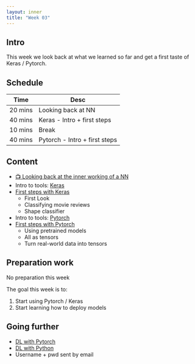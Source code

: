 ```yaml
---
layout: inner
title: "Week 03"
---
```



## Intro

This week we look back at what we learned so far and get a first taste of Keras / Pytorch.

## Schedule

|Time         |Desc                                      |
|---          |---                                       |
|20 mins      | Looking back at NN                       |
|40 mins      | Keras - Intro + first steps              |
|10 mins      | Break                                    |
|40 mins      | Pytorch - Intro + first steps            |


## Content

* [:tv: Looking back at the inner working of a NN](https://digitalideation.github.io/compp_f2301/slides/intro_part02.html)
* Intro to tools: [Keras](https://keras.io/)
* [First steps with Keras](https://github.com/digitalideation/compp_f2301/tree/master/samples/week03)
    * First Look
    * Classifying movie reviews
    * Shape classifier
* Intro to tools: [Pytorch](https://pytorch.org/)
* [First steps with Pytorch](https://github.com/digitalideation/compp_f2301/tree/master/samples/week03)
    * Using pretrained models
    * All as tensors
    * Turn real-world data into tensors


## Preparation work

No preparation this week

The goal this week is to: 
1) Start using Pytorch  / Keras
2) Start learning how to deploy models


## Going further

* [DL with Pytorch](https://www.manning.com/books/deep-learning-with-pytorch)
* [DL with Python](https://www.manning.com/books/deep-learning-with-python)
* Username + pwd sent by email